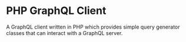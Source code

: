 # PHP GraphQL Client

A GraphQL client written in PHP which provides simple query generator classes that can interact with a GraphQL server.
